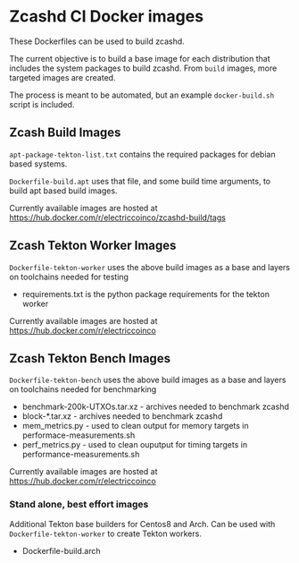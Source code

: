 # Zcashd CI Docker images

These Dockerfiles can be used to build zcashd.

The current objective is to build a base image for each distribution that includes the system packages to build zcashd. From `build` images, more targeted images are created.

The process is meant to be automated, but an example `docker-build.sh` script is included.


## Zcash Build Images
`apt-package-tekton-list.txt` contains the required packages for debian based systems.

`Dockerfile-build.apt` uses that file, and some build time arguments, to build apt based build images.

Currently available images are hosted at
https://hub.docker.com/r/electriccoinco/zcashd-build/tags


## Zcash Tekton Worker Images

`Dockerfile-tekton-worker` uses the above build images as a base and layers on toolchains needed for testing

- requirements.txt is the python package requirements for the tekton worker

Currently available images are hosted at https://hub.docker.com/r/electriccoinco

## Zcash Tekton Bench Images

`Dockerfile-tekton-bench` uses the above build images as a base and layers on toolchains needed for benchmarking

- benchmark-200k-UTXOs.tar.xz - archives needed to benchmark zcashd
- block-*.tar.xz - archives needed to benchmark zcashd
- mem_metrics.py - used to clean output for memory targets in performace-measurements.sh
- perf_metrics.py - used to clean ouputput for timing targets in performance-measurements.sh

Currently available images are hosted at https://hub.docker.com/r/electriccoinco



### Stand alone, best effort images

Additional Tekton base builders for Centos8 and Arch. Can be used with `Dockerfile-tekton-worker` to create Tekton workers.

- Dockerfile-build.arch

